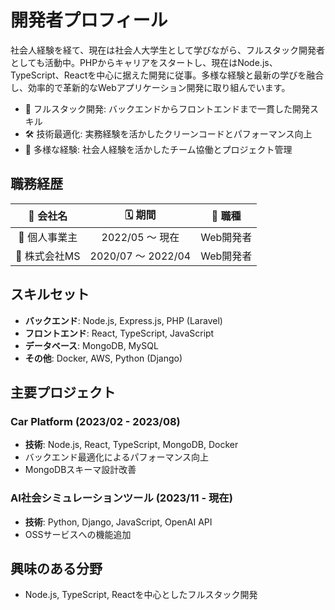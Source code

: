 
# 開発者プロフィール

社会人経験を経て、現在は社会人大学生として学びながら、フルスタック開発者としても活動中。PHPからキャリアをスタートし、現在はNode.js、TypeScript、Reactを中心に据えた開発に従事。多様な経験と最新の学びを融合し、効率的で革新的なWebアプリケーション開発に取り組んでいます。

- 🚀 フルスタック開発: バックエンドからフロントエンドまで一貫した開発スキル
- 🛠 技術最適化: 実務経験を活かしたクリーンコードとパフォーマンス向上
- 🤝 多様な経験: 社会人経験を活かしたチーム協働とプロジェクト管理

## 職務経歴

| 🏢 会社名 | 🗓 期間 | 💼 職種 |
|:--------:|:------:|:------:|
| 🚀 個人事業主 | 2022/05 〜 現在 | Web開発者 |
| 🏢 株式会社MS | 2020/07 〜 2022/04 | Web開発者 |

## スキルセット

- **バックエンド**: Node.js, Express.js, PHP (Laravel)
- **フロントエンド**: React, TypeScript, JavaScript
- **データベース**: MongoDB, MySQL
- **その他**: Docker, AWS, Python (Django)

## 主要プロジェクト

### Car Platform (2023/02 - 2023/08)
- **技術**: Node.js, React, TypeScript, MongoDB, Docker
- バックエンド最適化によるパフォーマンス向上
- MongoDBスキーマ設計改善

### AI社会シミュレーションツール (2023/11 - 現在)
- **技術**: Python, Django, JavaScript, OpenAI API
- OSSサービスへの機能追加

## 興味のある分野
- Node.js, TypeScript, Reactを中心としたフルスタック開発


<!--
## 開発者プロフィール
|  会社名  |  期間  |  職種  |
| ---- | ---- | ---- |  
|  個人事業主 <br> |  2022/05 〜 現在 | Web開発者 |
|  株式会社MS <br> |  2020/07 〜 2022/04 | Web開発者 |
### 個人事業主(2022/05〜2022/07)
職種：ソフトウェアエンジニア
#### 1. AI 社会シミュレーションツール開発
- 期間：2023/11〜 現在
- 担当： 機能追加
- 開発：Python、Django、JavaScript、OPEN AI
- OPEN-AI API を使用したOSS にサービスに機能追加
#### 2. Car pletform 
- 期間：2023/02〜2023/08
- 担当：運用
- 開発：Node.js、React、TypeScript、MongoDB、Docker
- フロントエンドの代わりに Node.js を使用して新しいバックエンド非同期関数を作成することにより、ページの読み込み速度が向上しました。
- 新しいスキーマを MongoDB に追加し、正確で一貫性のあるデータを維持することにより、メンテナンスが向上しました。
#### 3. ECサイト
- 期間：2022/05〜2022/07
- 担当：運用
- 開発：Symfony、PHP、MySQL、JavaScript、Docker、EC-CUBE
- 追加機能及びバグFixでの機能改善
### 株式会社MS（2020/07 〜 2022/04）
職種：ソフトウェアエンジニア
#### 1. 中古品販売システム開発
- 期間：2021/12〜2022/03
- 担当：新規開発
- 開発：Laravel、PHP、MySQL、JavaScript、JQuery、Docker、AWS CodeCommit
- REST APIでのCRUD の設計から実装
#### 2. 物件管理システム
- 期間：2021/8〜2022/11
- 担当：新規開発
- 開発：Laravel、PHP、MySQL、JavaScript、JQuery、Docker、AWS CodeCommit
- LarvelのView部分のフロントエンド画面担当
#### 3.オンライン名刺サービス
- 期間：2021/1〜2021/8
- 担当：運用
- 開発：Rails、Ruby、Rspec、MySQL、JavaScript、JQuery
- 新しい関数の作成と、Rspec を使用した単体テスト設計と作成
- バグ改修、規機能追加〜テストコードまで実装。
2020年7月 - 2020年12月 以下省略
## 主要スキル
### バックエンド
Node.js, Express.js
### フロントエンド
React, TypeScript, JavaScript
# 開発者プロフィール
Node.js、TypeScript、Reactを専門とするフルスタック開発者です。新しい技術に常に興味を持ち、効率的で拡張性の高いアプリケーション開発に情熱を注いでいます。
# 開発者プロフィール
PHPでキャリアをスタートし、現在はNode.js、TypeScript、Reactを中心としたフルスタック開発者として活躍しています。多様な技術スタックの経験を活かし、効率的で拡張性の高いWebアプリケーション開発に取り組んでいます。
- 🚀 バックエンドからフロントエンドまで一貫した開発が可能
- 🛠 クリーンコードとパフォーマンス最適化に注力
- 🤝 チーム協働を重視し、アジャイル開発環境での経験豊富
## 主要スキル
- **バックエンド**: Node.js, Express.js
- **フロントエンド**: React, TypeScript
- **データベース**: MongoDB, MySQL
- **その他**: Docker, AWS
## 主要プロジェクト
### Car Platform (2023/02 - 2023/08)
- **技術スタック**: Node.js, React, TypeScript, MongoDB, Docker
- 非同期関数を活用したバックエンド最適化によるパフォーマンス向上
- MongoDBスキーマ設計によるデータ整合性の改善
## 興味のある技術
- Node.js
- TypeScript
- React
-->
